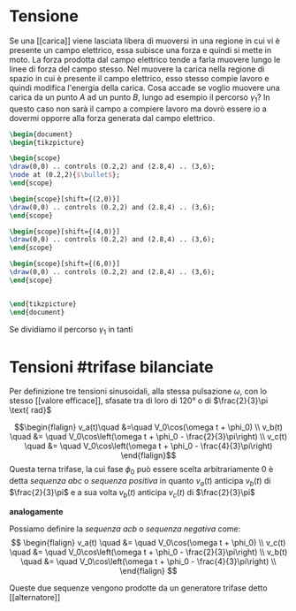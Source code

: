 # Tensione
Se una [[carica]] viene lasciata libera di muoversi in una regione in cui vi è presente un campo elettrico, essa subisce una forza e quindi si mette in moto. La forza prodotta dal campo elettrico tende a farla muovere lungo le linee di forza del campo stesso. Nel muovere la carica nella regione di spazio in cui è presente il campo elettrico, esso stesso compie lavoro e quindi modifica l'energia della carica. Cosa accade se voglio muovere una carica da un punto $A$ ad un punto $B$, lungo ad esempio il percorso $\gamma_{1}$? In questo caso non sarà il campo a compiere lavoro ma dovrò essere io a dovermi opporre alla forza generata dal campo elettrico.

```tikz
\begin{document}
\begin{tikzpicture}

\begin{scope}
\draw(0,0) .. controls (0.2,2) and (2.8,4) .. (3,6);
\node at (0.2,2){$\bullet$};
\end{scope}

\begin{scope}[shift={(2,0)}]
\draw(0,0) .. controls (0.2,2) and (2.8,4) .. (3,6);
\end{scope}

\begin{scope}[shift={(4,0)}]
\draw(0,0) .. controls (0.2,2) and (2.8,4) .. (3,6);
\end{scope}

\begin{scope}[shift={(6,0)}]
\draw(0,0) .. controls (0.2,2) and (2.8,4) .. (3,6);
\end{scope}


\end{tikzpicture}
\end{document}
```

Se dividiamo il percorso $\gamma_{1}$ in tanti


# Tensioni #trifase bilanciate
Per definizione tre tensioni sinusoidali, alla stessa pulsazione $\omega$, con lo stesso [[valore efficace]], sfasate tra di loro di 120° o di $\frac{2}{3}\pi \text{ rad}$

$$\begin{flalign}
v_a(t)\quad &=\quad V_0\cos(\omega t + \phi_0) \\
v_b(t) \quad &= \quad V_0\cos\left(\omega t + \phi_0 - \frac{2}{3}\pi\right) \\
v_c(t) \quad &= \quad V_0\cos\left(\omega t + \phi_0 - \frac{4}{3}\pi\right)
\end{flalign}$$
Questa terna trifase, la cui fase $\phi_0$ può essere scelta arbitrariamente $0$ è detta *sequenza abc* o *sequenza positiva* in quanto $v_a(t)$ anticipa $v_b(t)$ di $\frac{2}{3}\pi$ e a sua volta $v_b(t)$ anticipa $v_c(t)$ di $\frac{2}{3}\pi$

**analogamente**

Possiamo definire la *sequenza acb* o *sequenza negativa* come:
$$
\begin{flalign}
	v_a(t) \quad &= \quad V_0\cos(\omega t + \phi_0) \\
	v_c(t) \quad &= \quad V_0\cos\left(\omega t + \phi_0 - \frac{2}{3}\pi\right) \\
	v_b(t) \quad &= \quad V_0\cos\left(\omega t + \phi_0 - \frac{4}{3}\pi\right) \\
\end{flalign}
$$

Queste due sequenze vengono prodotte da un generatore trifase detto [[alternatore]]